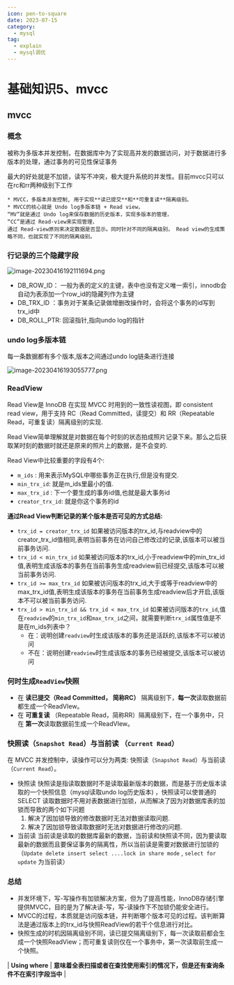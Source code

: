 ```yaml
---
icon: pen-to-square
date: 2023-07-15
category:
  - mysql
tag:
  - explain
  - mysql调优
---
```


# 基础知识5、mvcc

## mvcc

### 概念

被称为多版本并发控制，在数据库中为了实现高并发的数据访问，对于数据进行多版本的处理，通过事务的可见性保证事务

最大的好处就是不加锁，读写不冲突，极大提升系统的并发性。目前mvcc只可以在rc和rr两种级别下工作

```
* MVCC，多版本并发控制, 用于实现**读已提交**和**可重复读**隔离级别。
* MVCC的核心就是 Undo log多版本链 + Read view，
“MV”就是通过 Undo log来保存数据的历史版本，实现多版本的管理，
“CC”是通过 Read-view来实现管理，
通过 Read-view原则来决定数据是否显示。同时针对不同的隔离级别， Read view的生成策略不同，也就实现了不同的隔离级别。
```

### 行记录的三个隐藏字段

![image-20230416192111694.png](https://s2.loli.net/2023/04/22/tQedqUhPokiJpXw.png)

- DB_ROW_ID：  一般为表的定义的主键，表中也没有定义唯一索引，innodb会自动为表添加一个row_id的隐藏列作为主键
- DB_TRX_ID ：事务对于某条记录做增删改操作时，会将这个事务的id写到trx_id中
- DB_ROLL_PTR: 回滚指针,指向undo log的指针

### undo log多版本链

每一条数据都有多个版本,版本之间通过undo log链条进行连接

![image-20230416193055777.png](https://s2.loli.net/2023/04/22/mvyo8qjAarbfNzR.png)

### ReadView

Read View是 InnoDB 在实现 MVCC 时用到的一致性读视图，即 consistent read view，用于支持 RC（Read Committed，读提交）和 RR（Repeatable Read，可重复读）隔离级别的实现.

Read View简单理解就是对数据在每个时刻的状态拍成照片记录下来。那么之后获取某时刻的数据时就还是原来的照片上的数据，是不会变的.

Read View中比较重要的字段有4个:

* `m_ids` : 用来表示MySQL中哪些事务正在执行,但是没有提交.
* `min_trx_id`: 就是m_ids里最小的值.
* `max_trx_id` : 下一个要生成的事务id值,也就是最大事务id
* `creator_trx_id`: 就是你这个事务的id

**通过Read View判断记录的某个版本是否可见的方式总结:**

* `trx_id = creator_trx_id`
  如果被访问版本的trx_id,与readview中的creator_trx_id值相同,表明当前事务在访问自己修改过的记录,该版本可以被当前事务访问.
* `trx_id < min_trx_id`
  如果被访问版本的trx_id,小于readview中的min_trx_id值,表明生成该版本的事务在当前事务生成readview前已经提交,该版本可以被当前事务访问.
* `trx_id >= max_trx_id`
  如果被访问版本的trx_id,大于或等于readview中的max_trx_id值,表明生成该版本的事务在当前事务生成readview后才开启,该版本不可以被当前事务访问.
* `trx_id > min_trx_id && trx_id < max_trx_id`
  如果被访问版本的`trx_id`,值在`readview`的`min_trx_id`和`max_trx_id`之间，就需要判断`trx_id`属性值是不是在m_ids列表中？
  * 在：说明创建`readview`时生成该版本的事务还是活跃的,该版本不可以被访问
  * 不在：说明创建`readview`时生成该版本的事务已经被提交,该版本可以被访问

### 何时生成`ReadView`快照

* 在 **读已提交（Read Committed， 简称RC）** 隔离级别下，**每一次**读取数据前都生成一个ReadVIew。
* 在 **可重复读** （Repeatable Read，简称RR）隔离级别下，在一个事务中，只在 **第一次**读取数据前生成一个ReadVIew。

### 快照读（`Snapshot Read`）与当前读 （`Current Read`）

在 MVCC 并发控制中，读操作可以分为两类: 快照读（`Snapshot Read`）与当前读 （`Current Read`）。

* 快照读
  快照读是指读取数据时不是读取最新版本的数据，而是基于历史版本读取的一个快照信息（mysql读取undo log历史版本) ，快照读可以使普通的SELECT 读取数据时不用对表数据进行加锁，从而解决了因为对数据库表的加锁而导致的两个如下问题
  1. 解决了因加锁导致的修改数据时无法对数据读取问题.
  2. 解决了因加锁导致读取数据时无法对数据进行修改的问题.
* 当前读
  当前读是读取的数据库最新的数据，当前读和快照读不同，因为要读取最新的数据而且要保证事务的隔离性，所以当前读是需要对数据进行加锁的（`Update delete insert select ....lock in share mode`   , `select for update` 为当前读）

### 总结

* 并发环境下，写-写操作有加锁解决方案，但为了提高性能，InnoDB存储引擎提供MVCC，目的是为了解决读-写，写-读操作下不加锁仍能安全进行。
* MVCC的过程，本质就是访问版本链，并判断哪个版本可见的过程。该判断算法是通过版本上的trx_id与快照ReadView的若干个信息进行对比。
* 快照生成的时机因隔离级别不同，读已提交隔离级别下，每一次读取前都会生成一个快照ReadView；而可重复读则仅在一个事务中，第一次读取前生成一个快照。



| **Using where**           | **意味着全表扫描或者在查找使用索引的情况下，但是还有查询条件不在索引字段当中** |